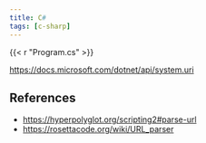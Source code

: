 ```yaml
---
title: C#
tags: [c-sharp]
---
```


{{< r "Program.cs" >}}

<https://docs.microsoft.com/dotnet/api/system.uri>

## References

- <https://hyperpolyglot.org/scripting2#parse-url>
- <https://rosettacode.org/wiki/URL_parser>
